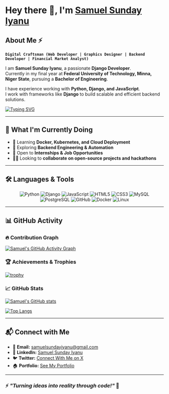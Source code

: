 # Hey there 👋, I'm [Samuel Sunday Iyanu](https://www.linkedin.com/in/samuel-sunday-iyanuoluwa)

## About Me ⚡

**`Digital Craftsman (Web Developer | Graphics Designer | Backend Developer | Financial Market Analyst)`**  

I am **Samuel Sunday Iyanu**, a passionate **Django Developer**.  
Currently in my final year at **Federal University of Technology, Minna, Niger State**, pursuing a **Bachelor of Engineering**.  

I have experience working with **Python, Django, and JavaScript**.  
I work with frameworks like **Django** to build scalable and efficient backend solutions.

[![Typing SVG](https://readme-typing-svg.demolab.com?font=Fira+Code&size=24&pause=1000&color=F7F7F7&width=600&lines=Hi%2C+I'm+Samuel+Sunday+Iyanu;I'm+a+Backend+Developer;I'm+a+Web+Developer;I'm+a+Graphics+Designer;I+Love+Learning+New+Tech)](https://git.io/typing-svg)

---

## 🌱 What I'm Currently Doing  

- 🚀 Learning **Docker, Kubernetes, and Cloud Deployment**  
- 🔎 Exploring **Backend Engineering & Automation**  
- 🎯 Open to **Internships & Job Opportunities**  
- 👨‍💻 Looking to **collaborate on open-source projects and hackathons**  

---

## 🛠️ Languages & Tools  

<p align="center"> 
<img alt="Python" src="https://img.shields.io/badge/python-%2314354C.svg?style=for-the-badge&logo=python&logoColor=white"/>
<img alt="Django" src="https://img.shields.io/badge/Django-092E20?style=for-the-badge&logo=django&logoColor=white"/>
<img alt="JavaScript" src="https://img.shields.io/badge/javascript-%23323330.svg?&style=for-the-badge&logo=javascript&logoColor=%23F7DF1E" />
<img alt="HTML5" src="https://img.shields.io/badge/html5-%23E34F26.svg?&style=for-the-badge&logo=html5&logoColor=white" />
<img alt="CSS3" src="https://img.shields.io/badge/css3-%231572B6.svg?&style=for-the-badge&logo=css3&logoColor=white" />
<img alt="MySQL" src="https://img.shields.io/badge/MySQL-00000F?style=for-the-badge&logo=mysql&logoColor=white" />
<img alt="PostgreSQL" src="https://img.shields.io/badge/PostgreSQL-316192?style=for-the-badge&logo=postgresql&logoColor=white"/>
<img alt="GitHub" src="https://img.shields.io/badge/GitHub-%2314354C.svg?style=for-the-badge&logo=GitHub&logoColor=white"/>
<img alt="Docker" src="https://img.shields.io/badge/docker-2496ED?style=for-the-badge&logo=docker&logoColor=white"/>
<img alt="Linux" src="https://img.shields.io/badge/Linux-FCC624?style=for-the-badge&logo=linux&logoColor=black"/>
</p>

---

## 📊 GitHub Activity  

### 🔥 Contribution Graph  
[![Samuel's GitHub Activity Graph](https://github-readme-activity-graph.vercel.app/graph?username=SamuelComputer&theme=react-dark)](https://github.com/SamuelComputer/github-readme-activity-graph)

### 🏆 Achievements & Trophies  
[![trophy](https://github-profile-trophy.vercel.app/?username=SamuelComputer&theme=darkhub)](https://github.com/SamuelComputer/github-profile-trophy)

### 📈 GitHub Stats  
[![Samuel's GitHub stats](https://github-readme-stats.vercel.app/api?username=SamuelComputer&show_icons=true&theme=radical)](https://github.com/SamuelComputer/github-readme-stats)  

[![Top Langs](https://github-readme-stats.vercel.app/api/top-langs/?username=SamuelComputer&layout=compact&theme=radical)](https://github.com/SamuelComputer/github-readme-stats)

---

## 📬 Connect with Me  

- 📧 **Email:** [samuelsundayiyanu@gmail.com](mailto:samuelsundayiyanu@gmail.com)  
- 💼 **LinkedIn:** [Samuel Sunday Iyanu](https://www.linkedin.com/in/samuel-sunday-iyanuoluwa)  
- 🐦 **Twitter:** [Connect With Me on X](https://x.com/Tech_Bro_Isonu?s=09)  
- 🏠 **Portfolio:** [See My Portfolio](https://samuelsunday.netlify.app/)  

---

### ⚡ *"Turning ideas into reality through code!"* 🚀
